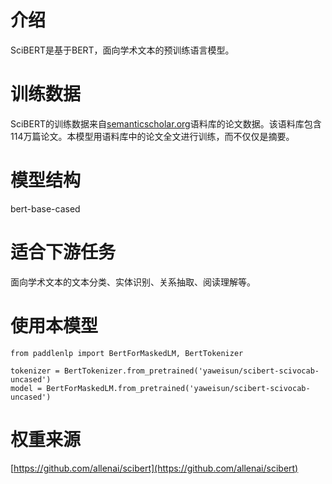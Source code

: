 # 介绍
SciBERT是基于BERT，面向学术文本的预训练语言模型。
# 训练数据
SciBERT的训练数据来自[semanticscholar.org](https://www.semanticscholar.org/)语料库的论文数据。该语料库包含114万篇论文。本模型用语料库中的论文全文进行训练，而不仅仅是摘要。
# 模型结构
bert-base-cased
# 适合下游任务
面向学术文本的文本分类、实体识别、关系抽取、阅读理解等。
# 使用本模型
```
from paddlenlp import BertForMaskedLM, BertTokenizer

tokenizer = BertTokenizer.from_pretrained('yaweisun/scibert-scivocab-uncased')
model = BertForMaskedLM.from_pretrained('yaweisun/scibert-scivocab-uncased')
```
# 权重来源
[https://github.com/allenai/scibert](https://github.com/allenai/scibert)
